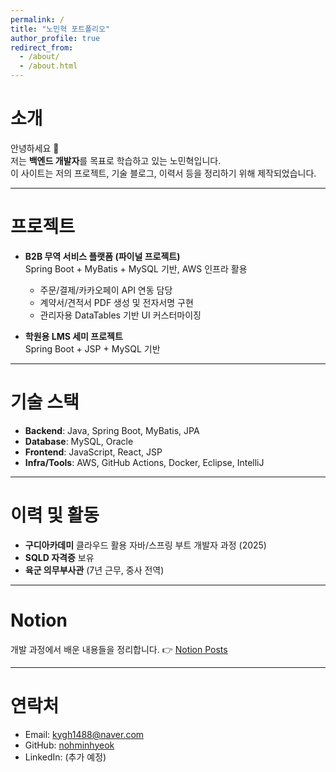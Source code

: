```yaml
---
permalink: /
title: "노민혁 포트폴리오"
author_profile: true
redirect_from: 
  - /about/
  - /about.html
---
```


# 소개
안녕하세요 👋  
저는 **백엔드 개발자**를 목표로 학습하고 있는 노민혁입니다.  
이 사이트는 저의 프로젝트, 기술 블로그, 이력서 등을 정리하기 위해 제작되었습니다.

---

# 프로젝트
- **B2B 무역 서비스 플랫폼 (파이널 프로젝트)**  
  Spring Boot + MyBatis + MySQL 기반, AWS 인프라 활용  
  - 주문/결제/카카오페이 API 연동 담당  
  - 계약서/견적서 PDF 생성 및 전자서명 구현  
  - 관리자용 DataTables 기반 UI 커스터마이징

- **학원용 LMS 세미 프로젝트**  
  Spring Boot + JSP + MySQL 기반  

---

# 기술 스택
- **Backend**: Java, Spring Boot, MyBatis, JPA  
- **Database**: MySQL, Oracle  
- **Frontend**: JavaScript, React, JSP  
- **Infra/Tools**: AWS, GitHub Actions, Docker, Eclipse, IntelliJ  

---

# 이력 및 활동
- **구디아카데미** 클라우드 활용 자바/스프링 부트 개발자 과정 (2025)  
- **SQLD 자격증** 보유  
- **육군 의무부사관** (7년 근무, 중사 전역)  

---

# Notion
개발 과정에서 배운 내용들을 정리합니다.
👉 [Notion Posts](/https://www.notion.so/Dev-Docs-2534f8a9065c8043b6baf42fd9f45e69?source=copy_link/)

---

# 연락처
- Email: kygh1488@naver.com  
- GitHub: [nohminhyeok](https://github.com/nohminhyeok)  
- LinkedIn: (추가 예정)  
